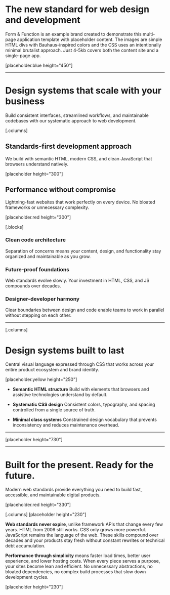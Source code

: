
# The new standard for web design and development
Form & Function is an example brand created to demonstrate this multi-page application template with placeholder content. The images are simple HTML divs with Bauhaus-inspired colors and the CSS uses an intentionally minimal brutalist approach. Just 4-5kb covers both the content site and a single-page app.

[placeholder.blue height="450"]

---

# Design systems that scale with your business
Build consistent interfaces, streamlined workflows, and maintainable codebases with our systematic approach to web development.

[.columns]
  ## Standards-first development approach
  We build with semantic HTML, modern CSS, and clean JavaScript that browsers understand natively.

  [placeholder height="300"]

  ## Performance without compromise
  Lightning-fast websites that work perfectly on every device. No bloated frameworks or unnecessary complexity.

  [placeholder.red height="300"]


[.blocks]
  ### Clean code architecture
  Separation of concerns means your content, design, and functionality stay organized and maintainable as you grow.

  ### Future-proof foundations
  Web standards evolve slowly. Your investment in HTML, CSS, and JS compounds over decades.

  ### Designer-developer harmony
  Clear boundaries between design and code enable teams to work in parallel without stepping on each other.

---

[.columns]
  # Design systems built to last
  Central visual language expressed through CSS that works across your entire product ecosystem and brand identity.

  [placeholder.yellow height="250"]

  - **Semantic HTML structure** Build with elements that browsers and assistive technologies understand by default.

  - **Systematic CSS design** Consistent colors, typography, and spacing controlled from a single source of truth.

  - **Minimal class systems** Constrained design vocabulary that prevents inconsistency and reduces maintenance overhead.

  ---
  [placeholder height="730"]


---

# Built for the present. Ready for the future.
Modern web standards provide everything you need to build fast, accessible, and maintainable digital products.

[placeholder.red height="330"]

[.columns]
  [placeholder height="230"]

  **Web standards never expire**, unlike framework APIs that change every few years. HTML from 2006 still works. CSS only grows more powerful. JavaScript remains the language of the web. These skills compound over decades and your products stay fresh without constant rewrites or technical debt accumulation.


  **Performance through simplicity** means faster load times, better user experience, and lower hosting costs. When every piece serves a purpose, your sites become lean and efficient. No unnecessary abstractions, no bloated dependencies, no complex build processes that slow down development cycles.

  [placeholder height="230"]